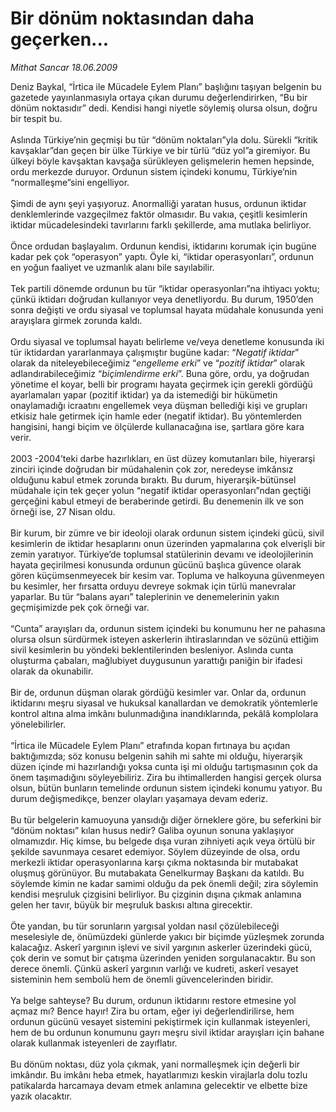 # Bir dönüm noktasından daha geçerken...

*Mithat Sancar 18.06.2009*

<div class="taraf_structure_2col_1zq">
<div class="margen_n">



 <p>Deniz Baykal, “İrtica ile Mücadele Eylem Planı” başlığını taşıyan belgenin bu gazetede yayınlanmasıyla ortaya çıkan durumu değerlendirirken, “Bu bir dönüm noktasıdır” dedi. Kendisi hangi niyetle söylemiş olursa olsun, doğru bir tespit bu. <br/><br/>Aslında Türkiye’nin geçmişi bu tür “dönüm noktaları”yla dolu. Sürekli “kritik kavşaklar”dan geçen bir ülke Türkiye ve bir türlü “düz yol”a giremiyor. Bu ülkeyi böyle kavşaktan kavşağa sürükleyen gelişmelerin hemen hepsinde, ordu merkezde duruyor. Ordunun sistem içindeki konumu, Türkiye’nin “normalleşme”sini engelliyor. <br/><br/>Şimdi de aynı şeyi yaşıyoruz. Anormalliği yaratan husus, ordunun iktidar denklemlerinde vazgeçilmez faktör olmasıdır. Bu vakıa, çeşitli kesimlerin iktidar mücadelesindeki tavırlarını farklı şekillerde, ama mutlaka belirliyor. <br/><br/>Önce ordudan başlayalım. Ordunun kendisi, iktidarını korumak için bugüne kadar pek çok “operasyon” yaptı. Öyle ki, “iktidar operasyonları”, ordunun en yoğun faaliyet ve uzmanlık alanı bile sayılabilir. <br/><br/>Tek partili dönemde ordunun bu tür “iktidar operasyonları”na ihtiyacı yoktu; çünkü iktidarı doğrudan kullanıyor veya denetliyordu. Bu durum, 1950’den sonra değişti ve ordu siyasal ve toplumsal hayata müdahale konusunda yeni arayışlara girmek zorunda kaldı. <br/><br/>Ordu siyasal ve toplumsal hayatı belirleme ve/veya denetleme konusunda iki tür iktidardan yararlanmaya çalışmıştır bugüne kadar: “<i>Negatif iktidar</i>” olarak da niteleyebileceğimiz “<i>engelleme erki</i>” ve “<i>pozitif iktidar</i>” olarak adlandırabileceğimiz “<i>biçimlendirme erki</i>”. Buna göre, ordu, ya doğrudan yönetime el koyar, belli bir programı hayata geçirmek için gerekli gördüğü ayarlamaları yapar (pozitif iktidar) ya da istemediği bir hükümetin onaylamadığı icraatını engellemek veya düşman bellediği kişi ve grupları etkisiz hale getirmek için hamle eder (negatif iktidar). Bu yöntemlerden hangisini, hangi biçim ve ölçülerde kullanacağına ise, şartlara göre kara verir. <br/><br/>2003 -2004’teki darbe hazırlıkları, en üst düzey komutanları bile, hiyerarşi zinciri içinde doğrudan bir müdahalenin çok zor, neredeyse imkânsız olduğunu kabul etmek zorunda bıraktı. Bu durum, hiyerarşik-bütünsel müdahale için tek geçer yolun “negatif iktidar operasyonları”ndan geçtiği gerçeğini kabul etmeyi de beraberinde getirdi. Bu denemenin ilk ve son örneği ise, 27 Nisan oldu. <br/><br/>Bir kurum, bir zümre ve bir ideoloji olarak ordunun sistem içindeki gücü, sivil kesimlerin de iktidar hesaplarını onun üzerinden yapmalarına çok elverişli bir zemin yaratıyor. Türkiye’de toplumsal statülerinin devamı ve ideolojilerinin hayata geçirilmesi konusunda ordunun gücünü başlıca güvence olarak gören küçümsenmeyecek bir kesim var. Topluma ve halkoyuna güvenmeyen bu kesimler, her fırsatta orduyu devreye sokmak için türlü manevralar yaparlar. Bu tür “balans ayarı” taleplerinin ve denemelerinin yakın geçmişimizde pek çok örneği var. <br/><br/>“Cunta” arayışları da, ordunun sistem içindeki bu konumunu her ne pahasına olursa olsun sürdürmek isteyen askerlerin ihtiraslarından ve sözünü ettiğim sivil kesimlerin bu yöndeki beklentilerinden besleniyor. Aslında cunta oluşturma çabaları, mağlubiyet duygusunun yarattığı paniğin bir ifadesi olarak da okunabilir. <br/><br/>Bir de, ordunun düşman olarak gördüğü kesimler var. Onlar da, ordunun iktidarını meşru siyasal ve hukuksal kanallardan ve demokratik yöntemlerle kontrol altına alma imkânı bulunmadığına inandıklarında, pekâlâ komplolara yönelebilirler. <br/><br/>“İrtica ile Mücadele Eylem Planı” etrafında kopan fırtınaya bu açıdan baktığımızda; söz konusu belgenin sahih mi sahte mi olduğu, hiyerarşik düzen içinde mi hazırlandığı yoksa cunta işi mi olduğu tartışmasının çok da önem taşımadığını söyleyebiliriz. Zira bu ihtimallerden hangisi gerçek olursa olsun, bütün bunların temelinde ordunun sistem içindeki konumu yatıyor. Bu durum değişmedikçe, benzer olayları yaşamaya devam ederiz. <br/><br/>Bu tür belgelerin kamuoyuna yansıdığı diğer örneklere göre, bu seferkini bir “dönüm noktası” kılan husus nedir? Galiba oyunun sonuna yaklaşıyor olmamızdır. Hiç kimse, bu belgede dışa vuran zihniyeti açık veya örtülü bir şekilde savunmaya cesaret edemiyor. Söylem düzeyinde de olsa, ordu merkezli iktidar operasyonlarına karşı çıkma noktasında bir mutabakat oluşmuş görünüyor. Bu mutabakata Genelkurmay Başkanı da katıldı. Bu söylemde kimin ne kadar samimi olduğu da pek önemli değil; zira söylemin kendisi meşruluk çizgisini belirliyor. Bu çizginin dışına çıkmak anlamına gelen her tavır, büyük bir meşruluk baskısı altına girecektir. <br/><br/>Öte yandan, bu tür sorunların yargısal yoldan nasıl çözülebileceği meselesiyle de, önümüzdeki günlerde yakıcı bir biçimde yüzleşmek zorunda kalacağız. Askerî yargının işlevi ve sivil yargının askerler üzerindeki gücü, çok derin ve somut bir çatışma üzerinden yeniden sorgulanacaktır. Bu son derece önemli. Çünkü askerî yargının varlığı ve kudreti, askerî vesayet sisteminin hem sembolü hem de önemli güvencelerinden biridir. <br/><br/>Ya belge sahteyse? Bu durum, ordunun iktidarını restore etmesine yol açmaz mı? Bence hayır! Zira bu ortam, eğer iyi değerlendirilirse, hem ordunun gücünü vesayet sistemini pekiştirmek için kullanmak isteyenleri, hem de bu ordunun konumunu gayrı meşru sivil iktidar arayışları için bahane olarak kullanmak isteyenleri de zayıflatır. <br/><br/>Bu dönüm noktası, düz yola çıkmak, yani normalleşmek için değerli bir imkândır. Bu imkânı heba etmek, hayatlarımızı keskin virajlarla dolu tozlu patikalarda harcamaya devam etmek anlamına gelecektir ve elbette bize yazık olacaktır.</p>
<br/>
<br/>
<br/>



<br/>


<div id="taraf_not">
</div>

</div>


</div>
